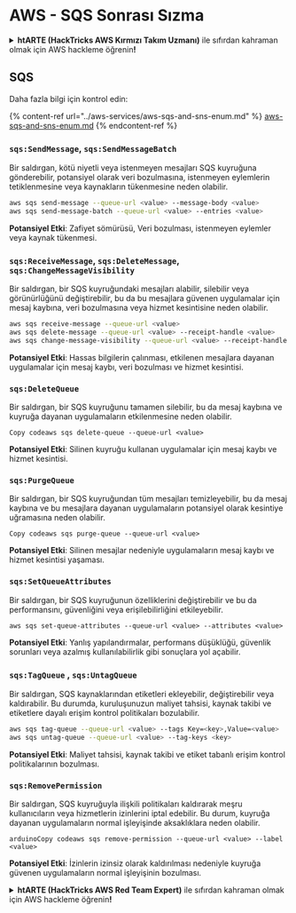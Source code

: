 # AWS - SQS Sonrası Sızma

<details>

<summary><strong>htARTE (HackTricks AWS Kırmızı Takım Uzmanı)</strong> ile sıfırdan kahraman olmak için AWS hackleme öğrenin<strong>!</strong></summary>

HackTricks'i desteklemenin diğer yolları:

* Şirketinizi HackTricks'te **reklamınızı görmek** veya **HackTricks'i PDF olarak indirmek** için [**ABONELİK PLANLARI**](https://github.com/sponsors/carlospolop)'na göz atın!
* [**Resmi PEASS & HackTricks ürünlerini**](https://peass.creator-spring.com) edinin
* Özel [**NFT'lerden**](https://opensea.io/collection/the-peass-family) oluşan koleksiyonumuz [**The PEASS Family**](https://opensea.io/collection/the-peass-family)'i keşfedin
* 💬 [**Discord grubuna**](https://discord.gg/hRep4RUj7f) veya [**telegram grubuna**](https://t.me/peass) **katılın** veya **Twitter** 🐦 [**@hacktricks_live**](https://twitter.com/hacktricks_live)'ı **takip edin**.
* **Hacking hilelerinizi** [**HackTricks**](https://github.com/carlospolop/hacktricks) ve [**HackTricks Cloud**](https://github.com/carlospolop/hacktricks-cloud) github depolarına **PR göndererek paylaşın**.

</details>

## SQS

Daha fazla bilgi için kontrol edin:

{% content-ref url="../aws-services/aws-sqs-and-sns-enum.md" %}
[aws-sqs-and-sns-enum.md](../aws-services/aws-sqs-and-sns-enum.md)
{% endcontent-ref %}

### `sqs:SendMessage`, `sqs:SendMessageBatch`

Bir saldırgan, kötü niyetli veya istenmeyen mesajları SQS kuyruğuna gönderebilir, potansiyel olarak veri bozulmasına, istenmeyen eylemlerin tetiklenmesine veya kaynakların tükenmesine neden olabilir.
```bash
aws sqs send-message --queue-url <value> --message-body <value>
aws sqs send-message-batch --queue-url <value> --entries <value>
```
**Potansiyel Etki**: Zafiyet sömürüsü, Veri bozulması, istenmeyen eylemler veya kaynak tükenmesi.

### `sqs:ReceiveMessage`, `sqs:DeleteMessage`,  `sqs:ChangeMessageVisibility`

Bir saldırgan, bir SQS kuyruğundaki mesajları alabilir, silebilir veya görünürlüğünü değiştirebilir, bu da bu mesajlara güvenen uygulamalar için mesaj kaybına, veri bozulmasına veya hizmet kesintisine neden olabilir.
```bash
aws sqs receive-message --queue-url <value>
aws sqs delete-message --queue-url <value> --receipt-handle <value>
aws sqs change-message-visibility --queue-url <value> --receipt-handle <value> --visibility-timeout <value>
```
**Potansiyel Etki**: Hassas bilgilerin çalınması, etkilenen mesajlara dayanan uygulamalar için mesaj kaybı, veri bozulması ve hizmet kesintisi.

### `sqs:DeleteQueue`

Bir saldırgan, bir SQS kuyruğunu tamamen silebilir, bu da mesaj kaybına ve kuyruğa dayanan uygulamaların etkilenmesine neden olabilir.
```arduino
Copy codeaws sqs delete-queue --queue-url <value>
```
**Potansiyel Etki**: Silinen kuyruğu kullanan uygulamalar için mesaj kaybı ve hizmet kesintisi.

### `sqs:PurgeQueue`

Bir saldırgan, bir SQS kuyruğundan tüm mesajları temizleyebilir, bu da mesaj kaybına ve bu mesajlara dayanan uygulamaların potansiyel olarak kesintiye uğramasına neden olabilir.
```arduino
Copy codeaws sqs purge-queue --queue-url <value>
```
**Potansiyel Etki**: Silinen mesajlar nedeniyle uygulamaların mesaj kaybı ve hizmet kesintisi yaşaması.

### `sqs:SetQueueAttributes`

Bir saldırgan, bir SQS kuyruğunun özelliklerini değiştirebilir ve bu da performansını, güvenliğini veya erişilebilirliğini etkileyebilir.
```arduino
aws sqs set-queue-attributes --queue-url <value> --attributes <value>
```
**Potansiyel Etki**: Yanlış yapılandırmalar, performans düşüklüğü, güvenlik sorunları veya azalmış kullanılabilirlik gibi sonuçlara yol açabilir.

### `sqs:TagQueue` , `sqs:UntagQueue`

Bir saldırgan, SQS kaynaklarından etiketleri ekleyebilir, değiştirebilir veya kaldırabilir. Bu durumda, kuruluşunuzun maliyet tahsisi, kaynak takibi ve etiketlere dayalı erişim kontrol politikaları bozulabilir.
```bash
aws sqs tag-queue --queue-url <value> --tags Key=<key>,Value=<value>
aws sqs untag-queue --queue-url <value> --tag-keys <key>
```
**Potansiyel Etki**: Maliyet tahsisi, kaynak takibi ve etiket tabanlı erişim kontrol politikalarının bozulması.

### `sqs:RemovePermission`

Bir saldırgan, SQS kuyruğuyla ilişkili politikaları kaldırarak meşru kullanıcıların veya hizmetlerin izinlerini iptal edebilir. Bu durum, kuyruğa dayanan uygulamaların normal işleyişinde aksaklıklara neden olabilir.
```arduino
arduinoCopy codeaws sqs remove-permission --queue-url <value> --label <value>
```
**Potansiyel Etki**: İzinlerin izinsiz olarak kaldırılması nedeniyle kuyruğa güvenen uygulamaların normal işleyişinin bozulması.

<details>

<summary><strong>htARTE (HackTricks AWS Red Team Expert)</strong> ile sıfırdan kahraman olmak için AWS hackleme öğrenin<strong>!</strong></summary>

HackTricks'i desteklemenin diğer yolları:

* Şirketinizi HackTricks'te **reklamını görmek** veya HackTricks'i **PDF olarak indirmek** için [**ABONELİK PLANLARINI**](https://github.com/sponsors/carlospolop) kontrol edin!
* [**Resmi PEASS & HackTricks ürünlerini**](https://peass.creator-spring.com) edinin
* Özel [**NFT'lerimizden**](https://opensea.io/collection/the-peass-family) oluşan koleksiyonumuz [**The PEASS Family**](https://opensea.io/collection/the-peass-family)'yi keşfedin
* 💬 [**Discord grubuna**](https://discord.gg/hRep4RUj7f) veya [**telegram grubuna**](https://t.me/peass) **katılın** veya bizi **Twitter** 🐦 [**@hacktricks_live**](https://twitter.com/hacktricks_live)**'da takip edin**.
* **Hacking hilelerinizi** [**HackTricks**](https://github.com/carlospolop/hacktricks) ve [**HackTricks Cloud**](https://github.com/carlospolop/hacktricks-cloud) github reposuna **PR göndererek paylaşın**.

</details>
